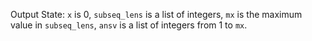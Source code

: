 Output State: `x` is 0, `subseq_lens` is a list of integers, `mx` is the maximum value in `subseq_lens`, `ansv` is a list of integers from 1 to `mx`.